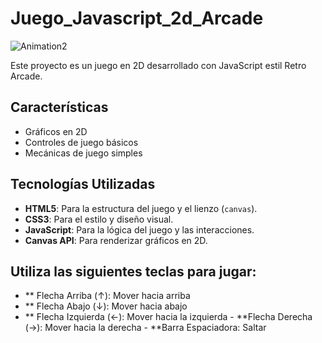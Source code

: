 # Juego_Javascript_2d_Arcade

![Animation2](https://github.com/user-attachments/assets/9a8fc04b-f38f-4209-a036-147dbc17489c)

Este proyecto es un juego en 2D desarrollado con JavaScript estil Retro Arcade.

## Características

- Gráficos en 2D
- Controles de juego básicos
- Mecánicas de juego simples

## Tecnologías Utilizadas

- **HTML5**: Para la estructura del juego y el lienzo (`canvas`).
- **CSS3**: Para el estilo y diseño visual.
- **JavaScript**: Para la lógica del juego y las interacciones.
- **Canvas API**: Para renderizar gráficos en 2D.


## Utiliza las siguientes teclas para jugar:

   - ** Flecha Arriba (↑): Mover hacia arriba
   - ** Flecha Abajo (↓): Mover hacia abajo
   - ** Flecha Izquierda (←): Mover hacia la izquierda
    - **Flecha Derecha (→): Mover hacia la derecha
    - **Barra Espaciadora: Saltar

